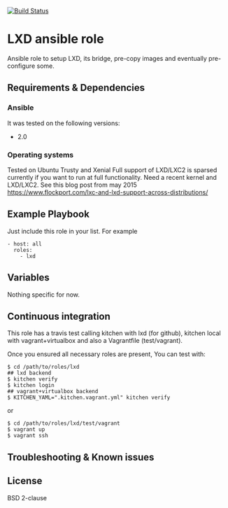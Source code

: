 [![Build Status](https://travis-ci.org/juju4/ansible-lxd.svg?branch=master)](https://travis-ci.org/juju4/ansible-lxd)
# LXD ansible role

Ansible role to setup LXD, its bridge, pre-copy images and eventually pre-configure some.

## Requirements & Dependencies

### Ansible
It was tested on the following versions:
 * 2.0

### Operating systems

Tested on Ubuntu Trusty and Xenial
Full support of LXD/LXC2 is sparsed currently if you want to run at full functionality.
Need a recent kernel and LXD/LXC2. See this blog post from may 2015
https://www.flockport.com/lxc-and-lxd-support-across-distributions/

## Example Playbook

Just include this role in your list.
For example

```
- host: all
  roles:
    - lxd
```

## Variables

Nothing specific for now.

## Continuous integration

This role has a travis test calling kitchen with lxd (for github), kitchen local with vagrant+virtualbox and also a Vagrantfile (test/vagrant).

Once you ensured all necessary roles are present, You can test with:
```
$ cd /path/to/roles/lxd
## lxd backend
$ kitchen verify
$ kitchen login
## vagrant+virtualbox backend
$ KITCHEN_YAML=".kitchen.vagrant.yml" kitchen verify
```
or
```
$ cd /path/to/roles/lxd/test/vagrant
$ vagrant up
$ vagrant ssh
```

## Troubleshooting & Known issues


## License

BSD 2-clause

